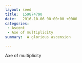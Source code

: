 ```yaml
---
layout: seed
title:  159874790
date:   2016-10-06 00:00:00 +0000
categories:
 - Ascent
 - Axe of multiplicity
summary:  A glorious ascension

---
```


Axe of multiplicity